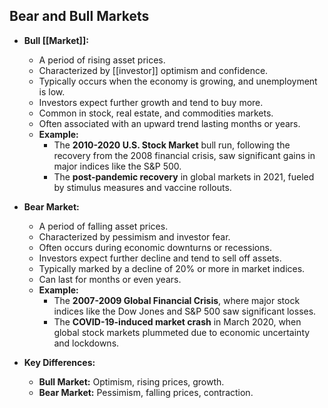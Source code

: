 ## Bear and Bull Markets

- **Bull [[Market]]:**
  - A period of rising asset prices.
  - Characterized by [[investor]] optimism and confidence.
  - Typically occurs when the economy is growing, and unemployment is low.
  - Investors expect further growth and tend to buy more.
  - Common in stock, real estate, and commodities markets.
  - Often associated with an upward trend lasting months or years.
  - **Example:** 
    - The **2010-2020 U.S. Stock Market** bull run, following the recovery from the 2008 financial crisis, saw significant gains in major indices like the S&P 500.
    - The **post-pandemic recovery** in global markets in 2021, fueled by stimulus measures and vaccine rollouts.

- **Bear Market:**
  - A period of falling asset prices.
  - Characterized by pessimism and investor fear.
  - Often occurs during economic downturns or recessions.
  - Investors expect further decline and tend to sell off assets.
  - Typically marked by a decline of 20% or more in market indices.
  - Can last for months or even years.
  - **Example:** 
    - The **2007-2009 Global Financial Crisis**, where major stock indices like the Dow Jones and S&P 500 saw significant losses.
    - The **COVID-19-induced market crash** in March 2020, when global stock markets plummeted due to economic uncertainty and lockdowns.

- **Key Differences:**
  - **Bull Market:** Optimism, rising prices, growth.
  - **Bear Market:** Pessimism, falling prices, contraction.
